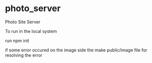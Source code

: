 # photo_server
Photo Site Server


To run in the local system 

run npm init


if some error occured on the image side the make public/image file for resolving the error 
